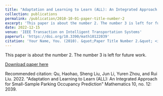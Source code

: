 ```yaml
---
title: "Adaptation and Learning to Learn (ALL): An Integrated Approach for Small-Sample Parking Occupancy Prediction"
collection: publications
permalink: /publication/2010-10-01-paper-title-number-2
excerpt: 'This paper is about the number 2. The number 3 is left for future work.'
date: 2022-12-15
venue: 'IEEE Transaction on Intelligent Transportation Systems'
paperurl: 'https://doi.org/10.3390/math10122039'
citation: 'Your Name, You. (2010). &quot;Paper Title Number 2.&quot; <i>Journal 1</i>. 1(2).'
---
```

This paper is about the number 2. The number 3 is left for future work.

[Download paper here](https://quhaoh233.github.io/quhaoh.github.io/files/mathematics.pdf)

Recommended citation: Qu, Haohao, Sheng Liu, Jun Li, Yuren Zhou, and Rui Liu. 2022. "Adaptation and Learning to Learn (ALL): An Integrated Approach for Small-Sample Parking Occupancy Prediction" Mathematics 10, no. 12: 2039.
